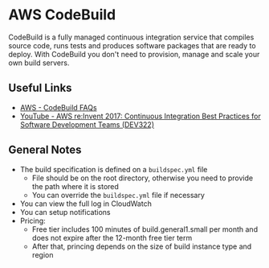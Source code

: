 # AWS CodeBuild
CodeBuild is a fully managed continuous integration service that compiles source code, runs tests and produces software packages that are ready to deploy. With CodeBuild you don't need to provision, manage and scale your own build servers.

## Useful Links
- [AWS - CodeBuild FAQs](https://aws.amazon.com/codebuild/faqs)
- [YouTube - AWS re:Invent 2017: Continuous Integration Best Practices for Software Development Teams (DEV322)](https://www.youtube.com/watch?v=GEPJ7Lo346A)

## General Notes
- The build specification is defined on a `buildspec.yml` file
    - File should be on the root directory, otherwise you need to provide the path where it is stored
    - You can override the `buildspec.yml` file if necessary
- You can view the full log in CloudWatch
- You can setup notifications
- Pricing:
    - Free tier includes 100 minutes of build.general1.small per month and does not expire after the 12-month free tier term
    - After that, princing depends on the size of build instance type and region